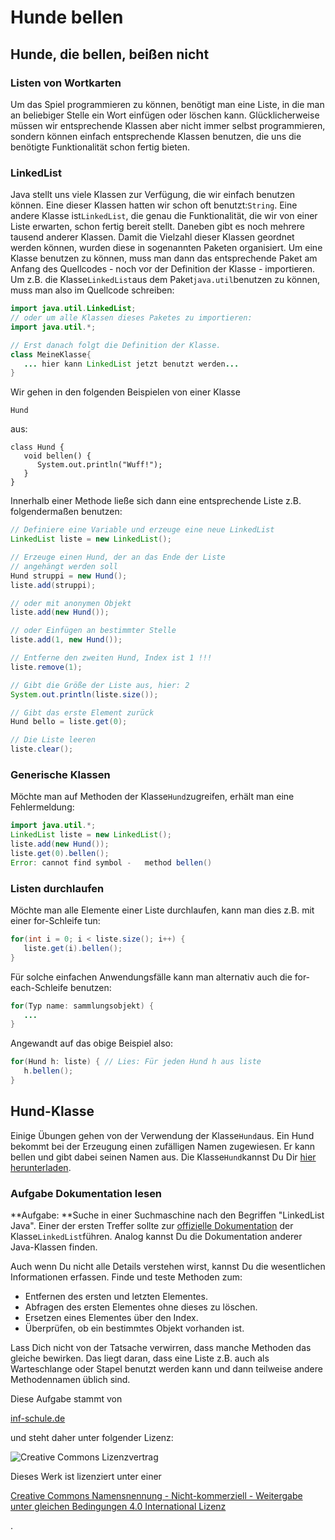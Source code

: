 # Hunde bellen

## Hunde, die bellen, beißen nicht

### Listen von Wortkarten

Um das Spiel programmieren zu können, benötigt man eine Liste, in die man an beliebiger Stelle ein Wort einfügen oder löschen kann. Glücklicherweise müssen wir entsprechende Klassen aber nicht immer selbst programmieren, sondern können einfach entsprechende Klassen benutzen, die uns die benötigte Funktionalität schon fertig bieten.

### LinkedList

Java stellt uns viele Klassen zur Verfügung, die wir einfach benutzen können. Eine dieser Klassen hatten wir schon oft benutzt:`String`. Eine andere Klasse ist`LinkedList`, die genau die Funktionalität, die wir von einer Liste erwarten, schon fertig bereit stellt. Daneben gibt es noch mehrere tausend anderer Klassen. Damit die Vielzahl dieser Klassen geordnet werden können, wurden diese in sogenannten Paketen organisiert. Um eine Klasse benutzen zu können, muss man dann das entsprechende Paket am Anfang des Quellcodes - noch vor der Definition der Klasse - importieren. Um z.B. die Klasse`LinkedList`aus dem Paket`java.util`benutzen zu können, muss man also im Quellcode schreiben:

```java
import java.util.LinkedList;
// oder um alle Klassen dieses Paketes zu importieren:
import java.util.*;

// Erst danach folgt die Definition der Klasse.
class MeineKlasse{
   ... hier kann LinkedList jetzt benutzt werden...
}
```

Wir gehen in den folgenden Beispielen von einer Klasse

`Hund`

aus:

```text
class Hund {
   void bellen() {
      System.out.println("Wuff!");
   }
}
```

Innerhalb einer Methode ließe sich dann eine entsprechende Liste z.B. folgendermaßen benutzen:

```java
// Definiere eine Variable und erzeuge eine neue LinkedList
LinkedList liste = new LinkedList();

// Erzeuge einen Hund, der an das Ende der Liste
// angehängt werden soll
Hund struppi = new Hund();
liste.add(struppi);

// oder mit anonymen Objekt
liste.add(new Hund());

// oder Einfügen an bestimmter Stelle
liste.add(1, new Hund());

// Entferne den zweiten Hund, Index ist 1 !!!
liste.remove(1);

// Gibt die Größe der Liste aus, hier: 2
System.out.println(liste.size());

// Gibt das erste Element zurück
Hund bello = liste.get(0);

// Die Liste leeren
liste.clear();
```

### Generische Klassen

Möchte man auf Methoden der Klasse`Hund`zugreifen, erhält man eine Fehlermeldung:

```java
import java.util.*;
LinkedList liste = new LinkedList();
liste.add(new Hund());
liste.get(0).bellen();
Error: cannot find symbol -   method bellen()
```

### Listen durchlaufen

Möchte man alle Elemente einer Liste durchlaufen, kann man dies z.B. mit einer for-Schleife tun:

```java
for(int i = 0; i < liste.size(); i++) {
   liste.get(i).bellen();
}
```

Für solche einfachen Anwendungsfälle kann man alternativ auch die for-each-Schleife benutzen:

```java
for(Typ name: sammlungsobjekt) {
   ...
}
```

Angewandt auf das obige Beispiel also:

```java
for(Hund h: liste) { // Lies: Für jeden Hund h aus liste
   h.bellen();
}
```

## Hund-Klasse

Einige Übungen gehen von der Verwendung der Klasse`Hund`aus. Ein Hund bekommt bei der Erzeugung einen zufälligen Namen zugewiesen. Er kann bellen und gibt dabei seinen Namen aus. Die Klasse`Hund`kannst Du Dir [hier herunterladen](http://www.inf-schule.de/content/programmierung/oopjava/experten/listen/uebungen/Hund.java).

### Aufgabe Dokumentation lesen

**Aufgabe: **Suche in einer Suchmaschine nach den Begriffen "LinkedList Java". Einer der ersten Treffer sollte zur [offizielle Dokumentation](https://docs.oracle.com/javase/8/docs/api/java/util/LinkedList.html) der Klasse`LinkedList`führen. Analog kannst Du die Dokumentation anderer Java-Klassen finden.

Auch wenn Du nicht alle Details verstehen wirst, kannst Du die wesentlichen Informationen erfassen. Finde und teste Methoden zum:

* Entfernen des ersten und letzten Elementes.
* Abfragen des ersten Elementes ohne dieses zu löschen.
* Ersetzen eines Elementes über den Index.
* Überprüfen, ob ein bestimmtes Objekt vorhanden ist.

Lass Dich nicht von der Tatsache verwirren, dass manche Methoden das gleiche bewirken. Das liegt daran, dass eine Liste z.B. auch als Warteschlange oder Stapel benutzt werden kann und dann teilweise andere Methodennamen üblich sind.

Diese Aufgabe stammt von 

[inf-schule.de](https://github.com/budumlu/Informatik-Q1/tree/54b69ff3ede27c2f3a46e62c9db6ea1d42e48439/www.inf-schule.de)

 und steht daher unter folgender Lizenz: 

![Creative Commons Lizenzvertrag](https://i.creativecommons.org/l/by-nc-sa/4.0/88x31.png)

  
Dieses Werk ist lizenziert unter einer 

[Creative Commons Namensnennung - Nicht-kommerziell - Weitergabe unter gleichen Bedingungen 4.0 International Lizenz](http://creativecommons.org/licenses/by-nc-sa/4.0/)

.

